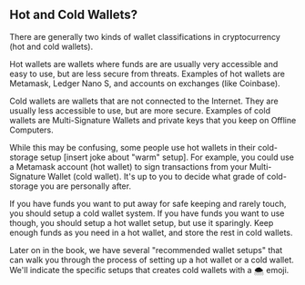 ## Hot and Cold Wallets?

There are generally two kinds of wallet classifications in cryptocurrency (hot and cold wallets).

Hot wallets are wallets where funds are are usually very accessible and easy to use, but are less secure from threats. Examples of hot wallets are Metamask, Ledger Nano S, and accounts on exchanges (like Coinbase).

Cold wallets are wallets that are not connected to the Internet. They are usually less accessible to use, but are more secure. Examples of cold wallets are Multi-Signature Wallets and private keys that you keep on Offline Computers.

While this may be confusing, some people use hot wallets in their cold-storage setup [insert joke about "warm" setup]. For example, you could use a Metamask account (hot wallet) to sign transactions from your Multi-Signature Wallet (cold wallet). It's up to you to decide what grade of cold-storage you are personally after.

If you have funds you want to put away for safe keeping and rarely touch, you should setup a cold wallet system.  If you have funds you want to use though, you should setup a hot wallet setup, but use it sparingly. Keep enough funds as you need in a hot wallet, and store the rest in cold wallets.

Later on in the book, we have several "recommended wallet setups" that can walk you through the process of setting up a hot wallet or a cold wallet. We'll indicate the specific setups that creates cold wallets with a 🌨 emoji.